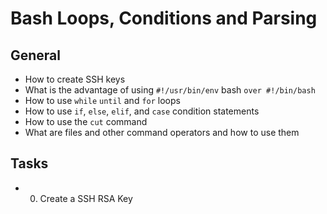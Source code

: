 # Bash Loops, Conditions and Parsing
## General
* How to create SSH keys
* What  is the advantage of using `#!/usr/bin/env` bash `over #!/bin/bash`
* How to use `while` `until` and `for` loops
* How to use `if`, `else`, `elif`, and `case` condition statements
* How to use the `cut` command
* What are files and other command operators and how to use them

## Tasks
* 0. Create a SSH RSA Key

